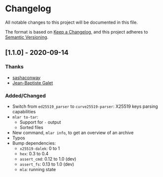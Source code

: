 # Changelog

All notable changes to this project will be documented in this file.

The format is based on [Keep a Changelog](https://keepachangelog.com/en/1.0.0/),
and this project adheres to [Semantic Versioning](https://semver.org/spec/v2.0.0.html).

## [1.1.0] - 2020-09-14

### Thanks

- [sashaconway](https://github.com/sashaconway)
- [Jean-Baptiste Galet](https://github.com/jbgalet)

### Added/Changed

- Switch from `ed25519_parser` to `curve25519-parser`: X25519 keys parsing capabilities
- `mlar to-tar`:
  - Support for `-` output
  - Sorted files
- New command, `mlar info`, to get an overview of an archive
- Typos
- Bump dependencies:
  - `x25519-dalek`: 0 to 1
  - `hex`: 0.3 to 0.4
  - `assert_cmd`: 0.12 to 1.0 (dev)
  - `assert_fs`: 0.13 to 1.0 (dev)
  - `mla`: running state